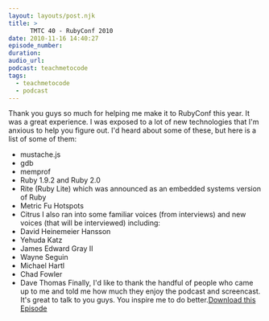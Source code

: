 ```yaml
---
layout: layouts/post.njk
title: >
      TMTC 40 - RubyConf 2010
date: 2010-11-16 14:40:27
episode_number: 
duration: 
audio_url: 
podcast: teachmetocode
tags: 
  - teachmetocode
  - podcast
---
```


Thank you guys so much for helping me make it to RubyConf this year. It was a great experience. I was exposed to a lot of new technologies that I'm anxious to help you figure out. I'd heard about some of these, but here is a list of some of them:

- mustache.js
- gdb
- memprof
- Ruby 1.9.2 and Ruby 2.0
- Rite (Ruby Lite) which was announced as an embedded systems version of Ruby
- Metric Fu Hotspots
- Citrus
I also ran into some familiar voices (from interviews) and new voices (that will be interviewed) including:
- David Heinemeier Hansson
- Yehuda Katz
- James Edward Gray II
- Wayne Seguin
- Michael Hartl
- Chad Fowler
- Dave Thomas
Finally, I'd like to thank the handful of people who came up to me and told me how much they enjoy the podcast and screencast. It's great to talk to you guys. You inspire me to do better.[Download this Episode](http://traffic.libsyn.com/charlesmaxwood/TMTC40RubyConf2010.mp3)
